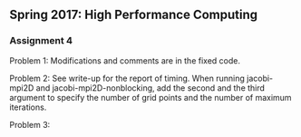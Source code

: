 ## Spring 2017: High Performance Computing 

### Assignment 4 

Problem 1: Modifications and comments are in the fixed code.

Problem 2: See write-up for the report of timing. When running jacobi-mpi2D and jacobi-mpi2D-nonblocking, add the second and the third argument to specify the number of grid points and the number of maximum iterations.

Problem 3:



